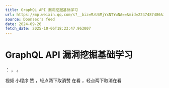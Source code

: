 ```yaml
---
title: GraphQL API 漏洞挖掘基础学习
url: https://mp.weixin.qq.com/s?__biz=MzU4MjYxNTYwNA==&mid=2247487486&idx=1&sn=50026139607238479c299cba6efbf37a
source: Doonsec's feed
date: 2024-09-26
fetch_date: 2025-10-06T18:23:47.963007
---
```


# GraphQL API 漏洞挖掘基础学习

：
，
。

视频
小程序
赞
，轻点两下取消赞
在看
，轻点两下取消在看